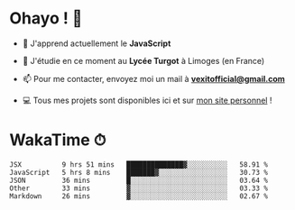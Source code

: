 # Ohayo ! 🌃

- 🔭 J'apprend actuellement le **JavaScript**

- 🌱 J'étudie en ce moment au **Lycée Turgot** à Limoges (en France)

- 📫 Pour me contacter, envoyez moi un mail à <a href="mailto:vexitofficial@gmail.com">**vexitofficial@gmail.com**</a>

- 💻 Tous mes projets sont disponibles ici et sur <a href="https://www.vexcited.me">mon site personnel</a> !

# WakaTime ⏱

<!--START_SECTION:waka-->
```text
JSX          9 hrs 51 mins   ██████████████▓░░░░░░░░░░   58.91 % 
JavaScript   5 hrs 8 mins    ███████▓░░░░░░░░░░░░░░░░░   30.73 % 
JSON         36 mins         █░░░░░░░░░░░░░░░░░░░░░░░░   03.64 % 
Other        33 mins         ▓░░░░░░░░░░░░░░░░░░░░░░░░   03.33 % 
Markdown     26 mins         ▓░░░░░░░░░░░░░░░░░░░░░░░░   02.67 % 
```
<!--END_SECTION:waka-->
